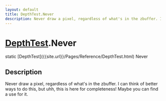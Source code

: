 ```yaml
---
layout: default
title: DepthTest.Never
description: Never draw a pixel, regardless of what's in the zbuffer. I can think of better ways to do this, but uhh, this is here for completeness! Maybe you can find a use for it.
---
```

# [DepthTest]({{site.url}}/Pages/Reference/DepthTest.html).Never

<div class='signature' markdown='1'>
static [DepthTest]({{site.url}}/Pages/Reference/DepthTest.html) Never
</div>

## Description
Never draw a pixel, regardless of what's in the zbuffer.
I can think of better ways to do this, but uhh, this is here for
completeness! Maybe you can find a use for it.

